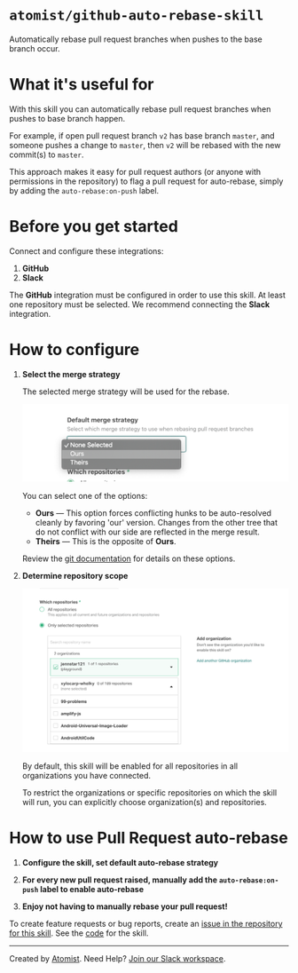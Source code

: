 # `atomist/github-auto-rebase-skill`

Automatically rebase pull request branches when pushes to the base branch occur. 

<!---atomist-skill-readme:start--->

# What it's useful for

With this skill you can automatically rebase pull request branches when pushes to base branch happen. 

For example, if open pull request branch `v2` has base branch `master`, and someone pushes a change to `master`, then
`v2` will be rebased with the new commit(s) to `master`.

This approach makes it easy for pull request authors (or anyone with permissions in the repository) to flag a pull 
request for auto-rebase, simply by adding the `auto-rebase:on-push` label. 

# Before you get started

Connect and configure these integrations:

1. **GitHub**
2. **Slack**

The **GitHub** integration must be configured in order to use this skill. At least one repository must be selected. We recommend connecting the
**Slack** integration.

# How to configure

1. **Select the merge strategy**
    
    The selected merge strategy will be used for the rebase.
    
    ![Default merge-strategy](docs/images/default-merge-strategy.png)
    
    You can select one of the options:

    - **Ours** — This option forces conflicting hunks to be auto-resolved cleanly by favoring 'our' version. Changes 
        from the other tree that do not conflict with our side are reflected in the merge result.
    - **Theirs** — This is the opposite of **Ours**.
    
    Review the [git documentation](https://git-scm.com/docs/merge-strategies) for details on these options.

2. **Determine repository scope**

    ![Repository filter](docs/images/repo-filter.png)

    By default, this skill will be enabled for all repositories in all organizations you have connected.

    To restrict the organizations or specific repositories on which the skill will run, you can explicitly choose 
    organization(s) and repositories.

# How to use Pull Request auto-rebase

1. **Configure the skill, set default auto-rebase strategy** 

2. **For every new pull request raised, manually add the `auto-rebase:on-push` label to enable auto-rebase**

3. **Enjoy not having to manually rebase your pull request!**

To create feature requests or bug reports, create an [issue in the repository for this skill](https://github.com/atomist-skills/github-auto-rebase-skill/issues). See the [code](https://github.com/atomist-skills/github-auto-rebase-skill) for the skill.

<!---atomist-skill-readme:end--->

---
 
Created by [Atomist][atomist].
Need Help?  [Join our Slack workspace][slack].

[atomist]: https://atomist.com/ (Atomist - How Teams Deliver Software)
[slack]: https://join.atomist.com/ (Atomist Community Slack)
